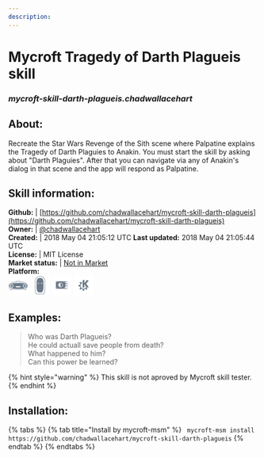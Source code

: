 ```yaml
---    
description:   
---    
```

# Mycroft Tragedy of Darth Plagueis skill  
### _mycroft-skill-darth-plagueis.chadwallacehart_  
## About:  
Recreate the Star Wars Revenge of the Sith scene where Palpatine explains the Tragedy of Darth Plaguies to Anakin.
You must start the skill by asking about "Darth Plaguies". After that you can navigate via any of Anakin's dialog
in that scene and the app will respond as Palpatine.

## Skill information:  
**Github:** | [https://github.com/chadwallacehart/mycroft-skill-darth-plagueis](https://github.com/chadwallacehart/mycroft-skill-darth-plagueis)  
**Owner:** | [@chadwallacehart](https://github.com/chadwallacehart)  
**Created:** | 2018 May 04 21:05:12 UTC  **Last updated:** 2018 May 04 21:05:44 UTC  
**License:** | MIT License  
**Market status:** | [Not in Market](https://market.mycroft.ai/skill/)  
**Platform:**  
 ![](../.gitbook/assets/mark-1-icon.png)  ![](../.gitbook/assets/mark-2-icon.png)  ![](../.gitbook/assets/picroft-icon.png)  ![](../.gitbook/assets/kde.png)   
## Examples:  
> Who was Darth Plagueis?  
> He could actuall save people from death?  
> What happened to him?  
> Can this power be learned?  
  
{% hint style="warning" %}
This skill is not aproved by Mycroft skill tester.
{% endhint %}
    
## Installation:  
{% tabs %}
{% tab title="Install by mycroft-msm" %}
``` mycroft-msm install https://github.com/chadwallacehart/mycroft-skill-darth-plagueis```
{% endtab %}
  {% endtabs %}
  
